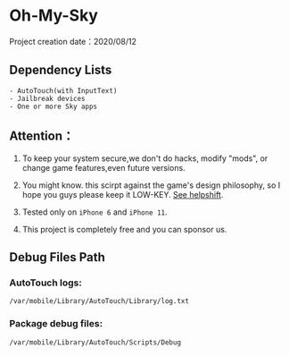 #  Oh-My-Sky

 Project creation date：2020/08/12

## Dependency Lists
    - AutoTouch(with InputText)
    - Jailbreak devices
    - One or more Sky apps
## Attention：

 1. To keep your system secure,we don't do hacks, modify "mods", or change game features,even future versions.

 2. You might know. this scirpt against the 
game's design philosophy, 
   so I hope you guys please keep it LOW-KEY.
   [See helpshift](https://thatgamecompany.helpshift.com/a/sky-children-of-the-light/?s=code-of-conduct&f=can-i-use-third-party-software-like-mods-or-bots).

2. Tested only on `iPhone 6` and `iPhone 11`.

3. This project is completely free and you can sponsor us. 
## Debug Files Path

### AutoTouch logs:
`/var/mobile/Library/AutoTouch/Library/log.txt`

### Package debug files:
`/var/mobile/Library/AutoTouch/Scripts/Debug`
